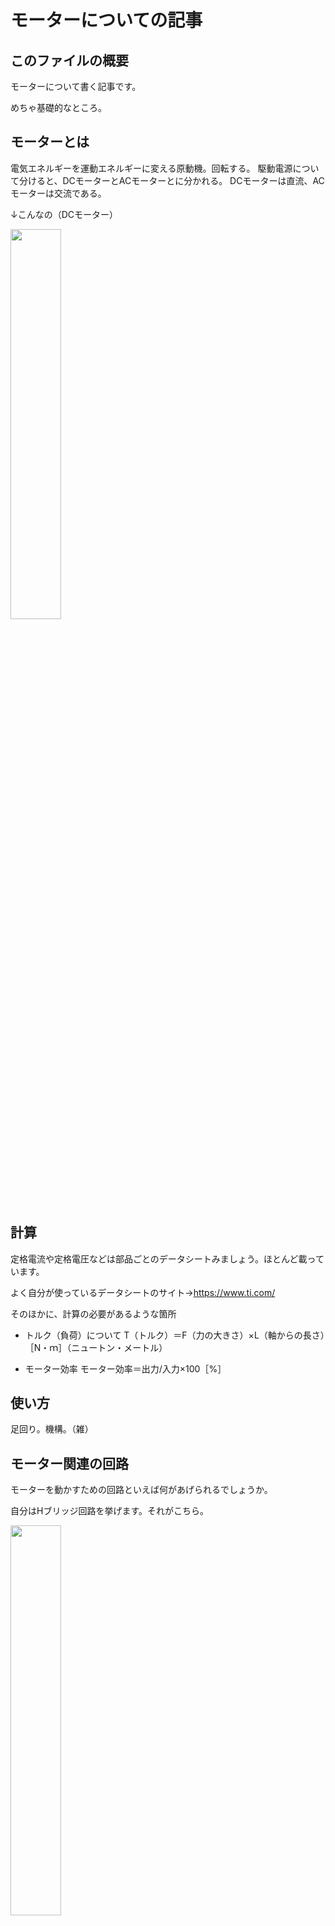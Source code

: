 # モーターについての記事

## このファイルの概要
モーターについて書く記事です。

めちゃ基礎的なところ。

## モーターとは
電気エネルギーを運動エネルギーに変える原動機。回転する。
駆動電源について分けると、DCモーターとACモーターとに分かれる。
DCモーターは直流、ACモーターは交流である。

↓こんなの（DCモーター）

<img src="https://engineer-education.com/wp/wp-content/uploads/2021/06/motor-768x576.jpg" width="40%">

## 計算
定格電流や定格電圧などは部品ごとのデータシートみましょう。ほとんど載っています。

よく自分が使っているデータシートのサイト→https://www.ti.com/

そのほかに、計算の必要があるような箇所
- トルク（負荷）について
  T（トルク）＝F（力の大きさ）×L（軸からの長さ）［N・ｍ］（ニュートン・メートル）
  
- モーター効率
  モーター効率＝出力/入力×100［%］

## 使い方
足回り。機構。（雑）

## モーター関連の回路
モーターを動かすための回路といえば何があげられるでしょうか。

自分はHブリッジ回路を挙げます。それがこちら。

<img src="https://user-images.githubusercontent.com/110577719/210214242-5a387f4c-fdd1-4b0d-8a04-e92cff20ea85.png" width="40%">

これがのちに出てくるモータードライバの中身であるときもある。（スイッチの部分が違うけど）

## モタドラ
　モータードライバによる動作。
 
 モータードライバ（打つのめんどいので以降モタドラ表記）は、その名の通りモーターを動かすためのものです。
 直流電流を加えてあげれば、上記のようにHブリッジ回路等を組まずしてモーター制御を行えます。
 使うメリットとしては、
 - 実装面積が減る
 - コスト削減
 - 保護機能を利用できる
 かなと思います。
 
 モーターによって使うモタドラの種類を変えましょう。
 
 ## 種類
 モーターと一口に言っても、種類分けがされています。
 
 今思いついたのが3つなので、とりあえずそれらを書きます。（追記するかも）
 
 - ブラシ付きDCモーター
    名前の通り、DCなモーターです。直流電流によって駆動します。機構や足回り等によく使われます。
    ここでいうブラシは、モーター内部にある電極のことを指します。
    それがついているっていうことです。これが下記に述べるやつとの違いです。
    動きの詳細は、後述とします。
    
 - ブラシレスDCモーター
    直流。ブラシなし。
    こちらはブラシがないので、どう駆動するのでしょうか。
    上記のものと関係があるので、後述。
 - ステッピングモーター
    一定の角度ごとに動くモーターです。ロボットはもちろん、自動改札とかクレーンゲームで使われている気がします。
    構造としては、ものによって異なりますが、2相、3相、5相にわかれています。
    そして、モーターの相に流す電流を切り替えることによって、時計みたいに動きます。
    良い点として、制御が結構簡単（らしい）な点、検出器なしで位置や速度がわかる点があげられると思います。
    ドライバを用意すれば、シリアル通信によってメインに信号を送受信できます。（ドライバの用意は絶対です）
    
  さて、ブラシ付きモーターとブラシレスモーターの違いは何かという視点から二つを比較します。

  まずそもそも、モーターの動く仕組みとして、いつぞやかの記憶をさかのぼると、整流子だか磁界やらが出てくると思います。
  ブラシ付きのほうは、コイルが磁界内で回転し、ブラシと接することによって整流子が切り替わります。
  ここは、おそらくきっと多分maybe、じゅにあはいすくーるで学びました。~~私の出身学校では飛ばされました~~
  これに直流を流せば、コイルが動いて、モーターは回転し始めるはずです。
  ブラシ付きモーターは、駆動のために回路が必要ないのです。
  しかし、ブラシ等は交換したり、手入れしたりしなければなので、ちょいめんどうなのかなと思ったり。
  
  それに対してブラシレスモーターは回転子の磁極位置を検出して電流を流すコイルを切り替えることで回転子が回転します。
  つまり、電源だけではモーターは動かず、そのための駆動用回路が必要です。
  こちらのほうが回っている時の音が静かなイメージがあります。
  
  目的に沿って、使い分けましょう。
  
## めも
  オリエンタルモーター様のwebぺージは詳しく載っているので、非常にオヌヌメできます！！
